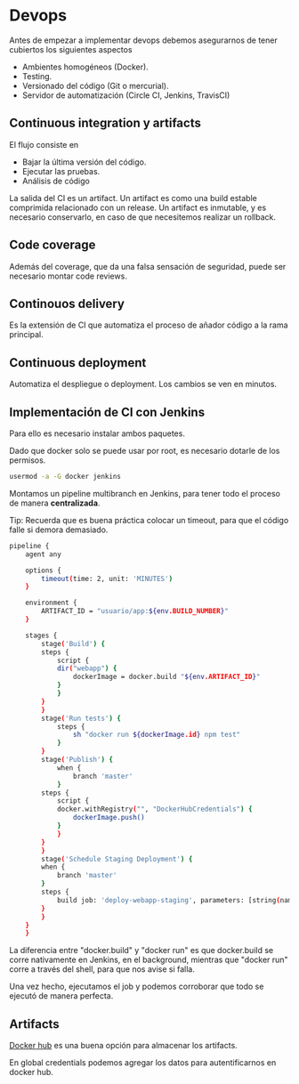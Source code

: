 # Devops

Antes de empezar a implementar devops debemos asegurarnos de tener
cubiertos los siguientes aspectos

-   Ambientes homogéneos (Docker).
-   Testing.
-   Versionado del código (Git o mercurial).
-   Servidor de automatización (Circle CI, Jenkins, TravisCI)

## Continuous integration y artifacts

El flujo consiste en

-   Bajar la última versión del código.
-   Ejecutar las pruebas.
-   Análisis de código

La salida del CI es un artifact. Un artifact es como una build estable
comprimida relacionado con un release. Un artifact es inmutable, y es
necesario conservarlo, en caso de que necesitemos realizar un rollback.

## Code coverage

Además del coverage, que da una falsa sensación de seguridad, puede ser
necesario montar code reviews.

## Continouos delivery

Es la extensión de CI que automatiza el proceso de añador código a la
rama principal.

## Continuous deployment

Automatiza el despliegue o deployment. Los cambios se ven en minutos.

## Implementación de CI con Jenkins

Para ello es necesario instalar ambos paquetes.

Dado que docker solo se puede usar por root, es necesario dotarle de los
permisos.

``` bash
usermod -a -G docker jenkins
```

Montamos un pipeline multibranch en Jenkins, para tener todo el proceso
de manera **centralizada**.

Tip: Recuerda que es buena práctica colocar un timeout, para que el código
falle si demora demasiado.


``` bash
pipeline {
    agent any

    options {
        timeout(time: 2, unit: 'MINUTES')
    }

    environment {
        ARTIFACT_ID = "usuario/app:${env.BUILD_NUMBER}"
    }

    stages {
        stage('Build') {
        steps {
            script {
            dir("webapp") {
                dockerImage = docker.build "${env.ARTIFACT_ID}"
            }
            }
        }
        }
        stage('Run tests') {
            steps {
                sh "docker run ${dockerImage.id} npm test"
            }
        }
        stage('Publish') {
            when {
                branch 'master'
            }
        steps {
            script {
            docker.withRegistry("", "DockerHubCredentials") {
                dockerImage.push()
            }
            }
        }
        }
        stage('Schedule Staging Deployment') {
        when {
            branch 'master'
        }
        steps {
            build job: 'deploy-webapp-staging', parameters: [string(name: 'ARTIFACT_ID', value: "${env.ARTIFACT_ID}")], wait: false
        }
        }
    }
    }
```

La diferencia entre "docker.build" y "docker run" es que docker.build se
corre nativamente en Jenkins, en el background, mientras que "docker
run" corre a través del shell, para que nos avise si falla.

Una vez hecho, ejecutamos el job y podemos corroborar que todo se
ejecutó de manera perfecta.

## Artifacts

[Docker hub](https://hub.docker.com/) es una buena opción para almacenar
los artifacts.

En global credentials podemos agregar los datos para autentificarnos en
docker hub.
